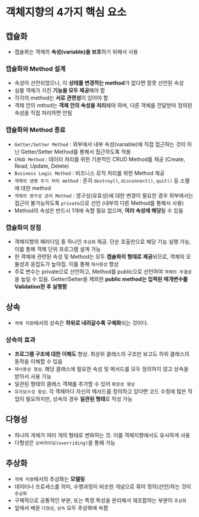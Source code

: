 # 객체지향의 4가지 핵심 요소

## 캡슐화

- 캡슐화는 객체의 **속성(variable)을 보호**하기 위해서 사용

### 캡슐화와 Method 설계

- 속성이 선언되었으나, 이 **상태를 변경하는 method**가 없다면 잘못 선언된 속성
- 실물 객체가 가진 **기능을 모두 제공**해야 함
- 각각의 method는 **서로 관련성**이 있어야 함
- 객체 안의 mthod는 **객체 안의 속성을 처리**해야 하며, 다른 객체를 전달받아 정의된 속성을 직접 처리하면 안됨

### 캡슐화와 Method 종료

- `Getter/Setter Method` : 외부에서 내부 속성(variable)에 직접 접근하는 것이 아닌 Getter/Setter Method를 통해서 접근하도록 적용
- `CRUD Method` : 데이터 처리를 위한 기본적인 CRUD Method를 제공 (Create, Read, Update, Delete)
- `Business Logic Method` : 비즈니스 로직 처리를 위한 Method 제공
- `객체의 생명 주기 처리 method` : 흔히 `destroy()`, `disconnect()`, `quit()` 등 소멸에 대한 method
- `객체의 영구성 관리 Method` : 영구성(유효성)에 대한 변경이 필요한 경우 외부에서는 접근이 불가능하도록 `private`으로 선언 (내부의 다른 Method를 통해서 사용)
- Method의 속성은 반드시 1개에 속할 필요 없으며, **여러 속성에 해당**될 수 있음

### 캡슐화의 장점

- 객체지향의 패러다임 중 하나인 `추상화` 제공. 단순 호출만으로 해당 기능 실행 가능, 이를 통해 객체 단위 프로그램 설계 가능
- 한 객체에 관련된 속성 및 Method는 모두 **캡슐화의 형태로 제공**되므로, 객체의 모듈성과 응집도가 높아짐. 이를 통해 `재사용성` 향상
- 주로 변수는 private으로 선언하고, Method를 public으로 선언하여 `객체의 무결성`을 높일 수 있음. Getter/Setter을 제외한 **public method는 입력된 매개변수를 Validation한 후 실행함**

## 상속

- `객체 지향`에서의 상속은 **하위로 내려갈수록 구체화**되는 것이다.

### 상속의 효과

- **프로그램 구조에 대한 이해도** 향상. 최상위 클래스의 구조만 보고도 하위 클래스의 동작을 이해할 수 있음
- `재사용성 향상`. 해당 클래스에 필요한 속성 및 메서드를 모두 정의하지 않고 상속을 받아서 사용 가능
- 일관된 형태의 클래스 객체를 추가할 수 있어 `확장성 향상`
- `유지보수성 향상`. 각 객체마다 자신의 메서드를 정의하고 있다면 코드 수정에 많은 작업이 필요하지만, 상속의 경우 **일관된 형태**로 작성 가능

## 다형성

- 하나의 개체가 여러 개의 형태로 변화하는 것. 이를 객체지향에서도 유사하게 사용
- 다형성은 `오버라이딩(overriding)`을 통해 가능

## 추상화

- `객체 지향`에서의 추상화는 **모델링**
- 데이터나 프로세스를 의미, 수행과정이 비슷한 개념으로 묶어 정의(선언)하는 것이 `추상화`
- 구체적으로 공통적인 부분, 또는 특정 특성을 분리해서 재조합하는 부분이 `추상화`
- 앞에서 배운 `다형성`, `상속` 모두 추상화에 속함
